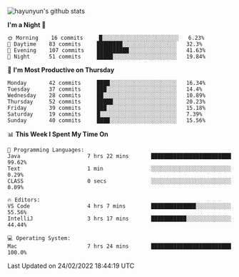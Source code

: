 
![hayunyun's github stats](https://github-readme-stats.vercel.app/api?username=hayunyun&show_icons=true)


<!--START_SECTION:waka-->
**I'm a Night 🦉** 

```text
🌞 Morning    16 commits     █░░░░░░░░░░░░░░░░░░░░░░░░   6.23% 
🌆 Daytime    83 commits     ████████░░░░░░░░░░░░░░░░░   32.3% 
🌃 Evening    107 commits    ██████████░░░░░░░░░░░░░░░   41.63% 
🌙 Night      51 commits     █████░░░░░░░░░░░░░░░░░░░░   19.84%

```
📅 **I'm Most Productive on Thursday** 

```text
Monday       42 commits     ████░░░░░░░░░░░░░░░░░░░░░   16.34% 
Tuesday      37 commits     ███░░░░░░░░░░░░░░░░░░░░░░   14.4% 
Wednesday    28 commits     ██░░░░░░░░░░░░░░░░░░░░░░░   10.89% 
Thursday     52 commits     █████░░░░░░░░░░░░░░░░░░░░   20.23% 
Friday       39 commits     ███░░░░░░░░░░░░░░░░░░░░░░   15.18% 
Saturday     19 commits     █░░░░░░░░░░░░░░░░░░░░░░░░   7.39% 
Sunday       40 commits     ████░░░░░░░░░░░░░░░░░░░░░   15.56%

```


📊 **This Week I Spent My Time On** 

```text
💬 Programming Languages: 
Java                     7 hrs 22 mins       █████████████████████████   99.62% 
Text                     1 min               ░░░░░░░░░░░░░░░░░░░░░░░░░   0.29% 
CLASS                    0 secs              ░░░░░░░░░░░░░░░░░░░░░░░░░   0.09%

🔥 Editors: 
VS Code                  4 hrs 7 mins        ██████████████░░░░░░░░░░░   55.56% 
IntelliJ                 3 hrs 17 mins       ███████████░░░░░░░░░░░░░░   44.44%

💻 Operating System: 
Mac                      7 hrs 24 mins       █████████████████████████   100.0%

```


 Last Updated on 24/02/2022 18:44:19 UTC
<!--END_SECTION:waka-->

<!--
**hayunyun/hayunyun** is a ✨ _special_ ✨ repository because its `README.md` (this file) appears on your GitHub profile.

Here are some ideas to get you started:

- 🔭 I’m currently working on ...
- 🌱 I’m currently learning ...
- 👯 I’m looking to collaborate on ...
- 🤔 I’m looking for help with ...
- 💬 Ask me about ...
- 📫 How to reach me: ...
- 😄 Pronouns: ...
- ⚡ Fun fact: ...
-->
